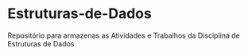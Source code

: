 # Estruturas-de-Dados
Repositório para armazenas as Atividades e Trabalhos da Disciplina de Estruturas de Dados

